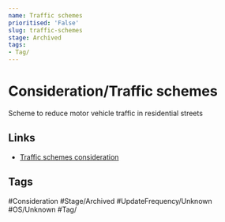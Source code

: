 ```yaml
---
name: Traffic schemes
prioritised: 'False'
slug: traffic-schemes
stage: Archived
tags:
- Tag/
---
```


# Consideration/Traffic schemes

Scheme to reduce motor vehicle traffic in residential streets

## Links

* [Traffic schemes consideration](https://design.planning.data.gov.uk/planning-consideration/traffic-schemes)

## Tags

#Consideration #Stage/Archived #UpdateFrequency/Unknown #OS/Unknown #Tag/